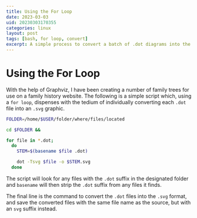 ```yaml
---
title: Using the For Loop
date: 2023-03-03
uid: 20230303170355
categories: linux 
layout: post
tags: [bash, for loop, convert]
excerpt: A simple process to convert a batch of .dot diagrams into the .svg format using a for loop in Linux.
---
```


# Using the For Loop

With the help of Graphviz, I have been creating a number of family trees for use on a family history website. The following is a simple script which, using a `for loop`, dispenses with the tedium of individually converting each `.dot` file into an `.svg` graphic.

```bash
FOLDER=/home/$USER/folder/where/files/located

cd $FOLDER &&

for file in *.dot;
  do
    STEM=$(basename $file .dot)

    dot -Tsvg $file -o $STEM.svg
  done
```

The script will look for any files with the `.dot` suffix in the designated folder and `basename` will then strip the `.dot` suffix from any files it finds.

The final line is the command to convert the `.dot` files into the `.svg` format, and save the converted files with the same file name as the source, but with an `svg` suffix instead.
